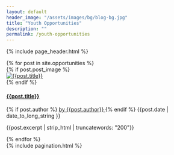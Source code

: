 ```yaml
---
layout: default
header_image: "/assets/images/bg/blog-bg.jpg"
title: "Youth Opportunities"
description: ""
permalink: /youth-opportunities
---
```


{% include page_header.html %}

<section class="section">
	<div class="container">
		<div class="row justify-content-center">
			{% for post in site.opportunities %}
			<div class="col-lg-4 col-md-6">
				<div class="blog-item mb-5">
					{% if post.post_image %}
					<div class="blog-img position-relative">
						<a href="{{post.url | relative_url}}.html"><img src="{{post.post_image | relative_url}}" alt="{{post.title}}" class="img-fluid w-100" /></a>
					</div>
					{% endif %}
					<h4 class="mt-4 mb-2"><a href="{{post.url | relative_url}}.html">{{post.title}}</a></h4>
					<div class="post-meta text-uppercase mb-3">
						{% if post.author %}
						<a href="#" class="text-color">by {{post.author}} </a>
						{% endif %}
						<span class="text-color">{{post.date | date_to_long_string }}</span>
					</div>
					<p>{{post.excerpt | strip_html | truncatewords: "200"}}</p>
				</div>
			</div>
			{% endfor %}
		</div>
		{% include pagination.html %}
	</div>
</section>

